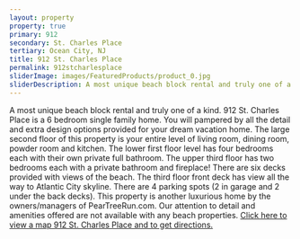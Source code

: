 ```yaml
---
layout: property
property: true
primary: 912
secondary: St. Charles Place
tertiary: Ocean City, NJ
title: 912 St. Charles Place
permalink: 912stcharlesplace
sliderImage: images/FeaturedProducts/product_0.jpg
sliderDescription: A most unique beach block rental and truly one of a kind. 912 St. Charles Place is a 6 bedroom single family home. You will pampered by all the detail and extra design options provided for your dream vacation home.
---
```


A most unique beach block rental and truly one of a kind. 912 St. Charles Place is a 6 bedroom single family home. You will pampered by all the detail and extra design options provided for your dream vacation home. The large second floor of this property is your entire level of living room, dining room, powder room and kitchen. The lower first floor level has four bedrooms each with their own private full bathroom. The upper third floor has two bedrooms each with a private bathroom and fireplace! There are six decks provided with views of the beach. The third floor front deck has view all the way to Atlantic City skyline. There are 4 parking spots (2 in garage and 2 under the back decks). This property is another luxurious home by the owners/managers of PearTreeRun.com. Our attention to detail and amenities offered are not available with any beach properties. <a href="https://maps.google.com/maps?f=q&amp;source=s_q&amp;hl=en&amp;geocode=&amp;q=908+St+Charles+Pl,+Ocean+City,+NJ+08226&amp;sll=39.430124,-74.632988&amp;sspn=0.012116,0.015922&amp;ie=UTF8&amp;ll=39.290601,-74.55554&amp;spn=0.031886,0.054932&amp;z=14&amp;iwloc=A&amp;output=embed" rel="map" title="912 St. Charles Place, Ocean City, NJ 08226" class="cboxelement">Click here to view a map 912 St. Charles Place and to get directions.</a>
